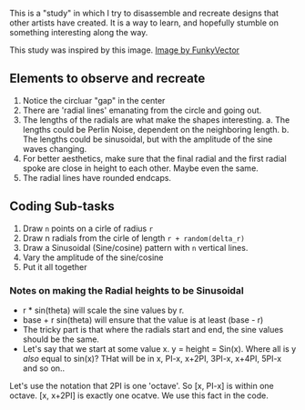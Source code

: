 This is a "study" in which I try to disassemble and recreate designs that other artists have created. It is a way to learn, and hopefully stumble on something interesting along the way.

This study was inspired by this image.
[Image by FunkyVector](images/corona_sine_inspiration.png)

## Elements to observe and recreate
1. Notice the circluar "gap" in the center
2. There are 'radial lines' emanating from the circle and going out.
3. The lengths of the radials are what make the shapes interesting. 
    a. The lengths could be Perlin Noise, dependent on the neighboring length.
    b. The lengths could be sinusoidal, but with the amplitude of the sine waves changing.
4. For better aesthetics, make sure that the final radial and the first radial spoke are close in height to each other. Maybe even the same.
5. The radial lines have rounded endcaps.

## Coding Sub-tasks
1. Draw `n` points on a cirle of radius `r`
2. Draw n radials from the cirle of length `r + random(delta_r)`
3. Draw a Sinusoidal (Sine/cosine) pattern with `n` vertical lines.
4. Vary the amplitude of the sine/cosine
5. Put it all together

### Notes on making the Radial heights to be Sinusoidal

* r * sin(theta) will scale the sine values by r.
* base + r sin(theta) will ensure that the value is at least (base - r)
* The tricky part is that where the radials start and end, the sine values should be the same.
* Let's say that we start at some value x. y = height = Sin(x). Where all is y *also* equal to sin(x)? THat
will be in x, PI-x, x+2PI, 3PI-x, x+4PI, 5PI-x and so on..

Let's use the notation that 2PI is one 'octave'. So [x, PI-x] is within one octave.
[x, x+2PI] is exactly one ocatve. We use this fact in the code.

